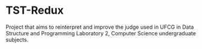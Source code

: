 # TST-Redux
Project that aims to reinterpret and improve the judge used in UFCG in Data Structure and Programming Laboratory 2, Computer Science undergraduate subjects.
